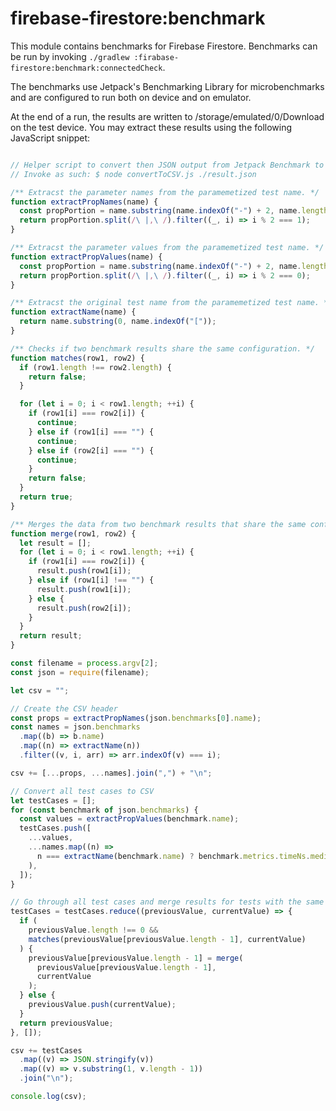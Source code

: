 # firebase-firestore:benchmark

This module contains benchmarks for Firebase Firestore. Benchmarks can be run by invoking
`./gradlew :firabase-firestore:benchmark:connectedCheck`.

The benchmarks use Jetpack's Benchmarking Library for microbenchmarks and are configured to
run both on device and on emulator.

At the end of a run, the results are written to /storage/emulated/0/Download on the test device.
You may extract these results using the following JavaScript snippet:

```javascript

// Helper script to convert then JSON output from Jetpack Benchmark to CSV
// Invoke as such: $ node convertToCSV.js ./result.json

/** Extracst the parameter names from the paramemetized test name. */
function extractPropNames(name) {
  const propPortion = name.substring(name.indexOf("-") + 2, name.length - 1);
  return propPortion.split(/\ |,\ /).filter((_, i) => i % 2 === 1);
}

/** Extracst the parameter values from the paramemetized test name. */
function extractPropValues(name) {
  const propPortion = name.substring(name.indexOf("-") + 2, name.length - 1);
  return propPortion.split(/\ |,\ /).filter((_, i) => i % 2 === 0);
}

/** Extracst the original test name from the paramemetized test name. */
function extractName(name) {
  return name.substring(0, name.indexOf("["));
}

/** Checks if two benchmark results share the same configuration. */
function matches(row1, row2) {
  if (row1.length !== row2.length) {
    return false;
  }

  for (let i = 0; i < row1.length; ++i) {
    if (row1[i] === row2[i]) {
      continue;
    } else if (row1[i] === "") {
      continue;
    } else if (row2[i] === "") {
      continue;
    }
    return false;
  }
  return true;
}

/** Merges the data from two benchmark results that share the same configuration. */
function merge(row1, row2) {
  let result = [];
  for (let i = 0; i < row1.length; ++i) {
    if (row1[i] === row2[i]) {
      result.push(row1[i]);
    } else if (row1[i] !== "") {
      result.push(row1[i]);
    } else {
      result.push(row2[i]);
    }
  }
  return result;
}

const filename = process.argv[2];
const json = require(filename);

let csv = "";

// Create the CSV header
const props = extractPropNames(json.benchmarks[0].name);
const names = json.benchmarks
  .map((b) => b.name)
  .map((n) => extractName(n))
  .filter((v, i, arr) => arr.indexOf(v) === i);

csv += [...props, ...names].join(",") + "\n";

// Convert all test cases to CSV
let testCases = [];
for (const benchmark of json.benchmarks) {
  const values = extractPropValues(benchmark.name);
  testCases.push([
    ...values,
    ...names.map((n) =>
      n === extractName(benchmark.name) ? benchmark.metrics.timeNs.median : ""
    ),
  ]);
}

// Go through all test cases and merge results for tests with the same configuration
testCases = testCases.reduce((previousValue, currentValue) => {
  if (
    previousValue.length !== 0 &&
    matches(previousValue[previousValue.length - 1], currentValue)
  ) {
    previousValue[previousValue.length - 1] = merge(
      previousValue[previousValue.length - 1],
      currentValue
    );
  } else {
    previousValue.push(currentValue);
  }
  return previousValue;
}, []);

csv += testCases
  .map((v) => JSON.stringify(v))
  .map((v) => v.substring(1, v.length - 1))
  .join("\n");

console.log(csv);
```